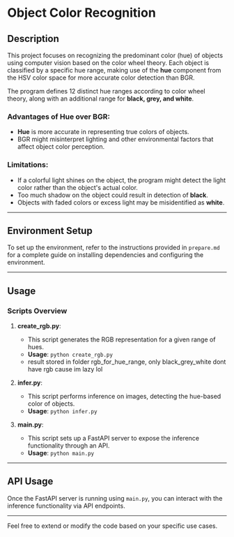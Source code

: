 # Object Color Recognition

## Description
This project focuses on recognizing the predominant color (hue) of objects using computer vision based on the color wheel theory. Each object is classified by a specific hue range, making use of the **hue** component from the HSV color space for more accurate color detection than BGR. 

The program defines 12 distinct hue ranges according to color wheel theory, along with an additional range for **black, grey, and white**.

### Advantages of Hue over BGR:
- **Hue** is more accurate in representing true colors of objects.
- BGR might misinterpret lighting and other environmental factors that affect object color perception.

### Limitations:
- If a colorful light shines on the object, the program might detect the light color rather than the object's actual color.
- Too much shadow on the object could result in detection of **black**.
- Objects with faded colors or excess light may be misidentified as **white**.

---

## Environment Setup

To set up the environment, refer to the instructions provided in `prepare.md` for a complete guide on installing dependencies and configuring the environment.

---

## Usage

### Scripts Overview

1. **create_rgb.py**:
   - This script generates the RGB representation for a given range of hues.
   - **Usage**: `python create_rgb.py`
   - result stored in folder rgb_for_hue_range, only black_grey_white dont have rgb cause im lazy lol

2. **infer.py**:
   - This script performs inference on images, detecting the hue-based color of objects.
   - **Usage**: `python infer.py`

3. **main.py**:
   - This script sets up a FastAPI server to expose the inference functionality through an API.
   - **Usage**: `python main.py`
   
---

## API Usage

Once the FastAPI server is running using `main.py`, you can interact with the inference functionality via API endpoints.

---

Feel free to extend or modify the code based on your specific use cases.
